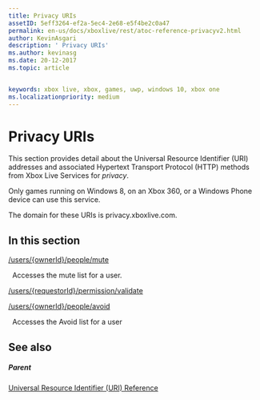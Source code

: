 ```yaml
---
title: Privacy URIs
assetID: 5eff3264-ef2a-5ec4-2e68-e5f4be2c0a47
permalink: en-us/docs/xboxlive/rest/atoc-reference-privacyv2.html
author: KevinAsgari
description: ' Privacy URIs'
ms.author: kevinasg
ms.date: 20-12-2017
ms.topic: article


keywords: xbox live, xbox, games, uwp, windows 10, xbox one
ms.localizationpriority: medium
---
```



# Privacy URIs
 
This section provides detail about the Universal Resource Identifier (URI) addresses and associated Hypertext Transport Protocol (HTTP) methods from Xbox Live Services for *privacy*.
 
Only games running on Windows 8, on an Xbox 360, or a Windows Phone device can use this service.
 
The domain for these URIs is privacy.xboxlive.com.
 
<a id="ID4EPB"></a>

 
## In this section

[/users/{ownerId}/people/mute](uri-privacyusersowneridpeoplemute.md)

&nbsp;&nbsp;Accesses the mute list for a user.

[/users/{requestorId}/permission/validate](uri-privacyusersrequestoridpermissionvalidate.md)

[/users/{ownerId}/people/avoid](uri-privacyusersxuidpeopleavoid.md)

&nbsp;&nbsp;Accesses the Avoid list for a user
 
<a id="ID4E2B"></a>

 
## See also
 
<a id="ID4E4B"></a>

 
##### Parent 

[Universal Resource Identifier (URI) Reference](../atoc-xboxlivews-reference-uris.md)

   